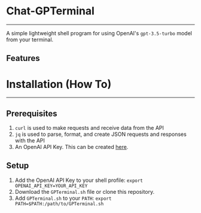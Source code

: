 # Chat-GPTerminal
--- 
<!-- Description -->
A simple lightweight shell program for using OpenAI's `gpt-3.5-turbo` model from your terminal.

<!-- Usage -->
## Features


<!-- How to Use It -->
# Installation (How To)
---
## Prerequisites
1. `curl` is used to make requests and receive data from the API
2. `jq` is used to parse, format, and create JSON requests and responses with the API
3. An OpenAI API Key. This can be created [here](https://platform.openai.com/account/api-keys).

## Setup
1. Add the OpenAI API Key to your shell profile: `export OPENAI_API_KEY=YOUR_API_KEY`
2. Download the `GPTerminal.sh` file or clone this repository.
3. Add `GPTerminal.sh` to your `PATH`: `export PATH=$PATH:/path/to/GPTerminal.sh`